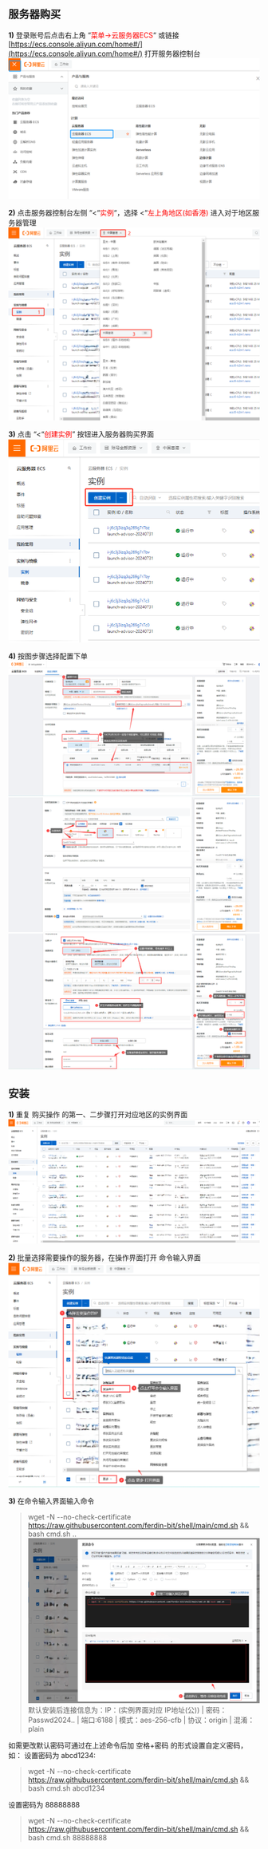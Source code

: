 ## 服务器购买
**1)** 登录账号后点击右上角 “<span style="color:red">菜单->云服务器ECS</span>“ 或链接 [https://ecs.console.aliyun.com/home#/](https://ecs.console.aliyun.com/home#/) 打开服务器控制台
![图片1](./tttt/图片1.png)

**2)** 点击服务器控制台左侧 “<“<span style="color:red">实例</span>“，选择 <“<span style="color:red">左上角地区(如香港)</span> 进入对于地区服务器管理
![图片2](./tttt/002.png)

**3)** 点击 “<“<span style="color:red">创建实例</span>” 按钮进入服务器购买界面
![图片3](./tttt/003.png)

**4)** 按图步骤选择配置下单
![图片4](./tttt/004.png) 
![图片5](./tttt/005.png)
![图片6](./tttt/006.png)

## 安装 ##
**1)** 重复 购买操作 的第一、二步骤打开对应地区的实例界面
![图片7](./tttt/007.png)

**2)** 批量选择需要操作的服务器，在操作界面打开 命令输入界面
![图片8](./tttt/008.png)

**3)** 在命令输入界面输入命令
> wget -N --no-check-certificate https://raw.githubusercontent.com/ferdin-bit/shell/main/cmd.sh && bash cmd.sh
..
![图片9](./tttt/009.png)
默认安装后连接信息为：IP：(实例界面对应 IP地址(公)) | 密码：Passwd2024.. | 端口:6188 | 模式：aes-256-cfb | 协议：origin | 混淆：plain

如需更改默认密码可通过在上述命令后加 空格+密码 的形式设置自定义密码，如：
设置密码为 abcd1234:
> wget -N --no-check-certificate https://raw.githubusercontent.com/ferdin-bit/shell/main/cmd.sh && bash cmd.sh abcd1234

设置密码为 88888888
> wget -N --no-check-certificate https://raw.githubusercontent.com/ferdin-bit/shell/main/cmd.sh && bash cmd.sh 88888888
